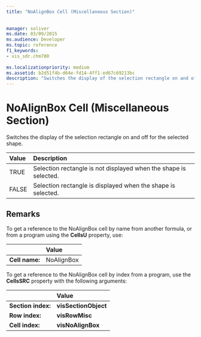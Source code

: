 ```yaml
---
title: "NoAlignBox Cell (Miscellaneous Section)"
 
 
manager: soliver
ms.date: 03/09/2015
ms.audience: Developer
ms.topic: reference
f1_keywords:
- vis_sdr.chm700
 
ms.localizationpriority: medium
ms.assetid: b2d51f4b-d64e-fd14-4ff1-ed67c69213bc
description: "Switches the display of the selection rectangle on and off for the selected shape."
---
```


# NoAlignBox Cell (Miscellaneous Section)

Switches the display of the selection rectangle on and off for the selected shape.
  
|**Value**|**Description**|
|:-----|:-----|
| TRUE  <br/> | Selection rectangle is not displayed when the shape is selected. |
| FALSE  <br/> | Selection rectangle is displayed when the shape is selected. |
   
## Remarks

To get a reference to the NoAlignBox cell by name from another formula, or from a program using the **CellsU** property, use: 
  
||Value |
|:-----|:-----|
| **Cell name:**  <br/> | NoAlignBox  <br/> |
   
To get a reference to the NoAlignBox cell by index from a program, use the **CellsSRC** property with the following arguments: 
  
||Value |
|:-----|:-----|
| **Section index:**  <br/> |**visSectionObject** <br/> |
| **Row index:**  <br/> |**visRowMisc** <br/> |
| **Cell index:**  <br/> |**visNoAlignBox** <br/> |
   

